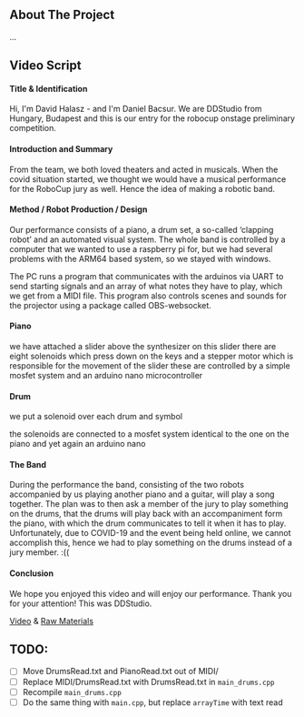 <!-- ABOUT THE PROJECT -->
## About The Project
...

## Video Script
#### Title & Identification
<!-- Team Name --> Hi, I'm David Halasz - and I'm Daniel Bacsur.
<!-- Country & Sub-league --> We are DDStudio from Hungary, Budapest and this is our entry for the robocup onstage preliminary competition.

#### Introduction and Summary
From the team, we both loved theaters and acted in musicals. When the covid situation started, we thought we would have a musical performance for the RoboCup jury as well. Hence the idea of making a robotic band.

#### Method / Robot Production / Design
<!-- A description of the choices made during the robots’ production, including the rationale underlying those choices.
Production includes the design, construction, programming, component selection, and overall process. Teams should indicate the programming language, sensors used, time and cost of development. -->
Our performance consists of a piano, a drum set, a so-called ‘clapping robot’ and an automated visual system.
The whole band is controlled by a computer that we wanted to use a raspberry pi for, but we had several problems with the ARM64 based system, so we stayed with windows.

The PC runs a program that communicates with the arduinos via UART to send starting signals and an array of what notes they have to play, which we get from a MIDI file. This program also controls scenes and sounds for the projector using a package called OBS-websocket.

#### Piano
we have attached a slider above the synthesizer on this slider there are eight solenoids which press down on the keys and a stepper motor which is responsible for the movement of the slider these are controlled by a simple mosfet system and an arduino nano microcontroller

#### Drum
we put a solenoid over each drum and symbol

the solenoids are connected to a mosfet system identical to the one on the piano and yet again an arduino nano

#### The Band
During the performance the band, consisting of the two robots accompanied by us playing another piano and a guitar, will play a song together. The plan was to then ask a member of the jury to play something on the drums, that the drums will play back with an accompaniment form the piano, with which the drum communicates to tell it when it has to play. Unfortunately, due to COVID-19 and the event being held online, we cannot accomplish this, hence we had to play something on the drums instead of a jury member. :((

#### Conclusion
We hope you enjoyed this video and will enjoy our performance. Thank you for your attention! This was DDStudio.

[Video](https://github.com/) &
[Raw Materials](https://github.com/)


## TODO:
- [ ] Move DrumsRead.txt and PianoRead.txt out of MIDI/
- [ ] Replace MIDI/DrumsRead.txt with DrumsRead.txt in `main_drums.cpp`
- [ ] Recompile `main_drums.cpp`
- [ ] Do the same thing with `main.cpp`, but replace `arrayTime` with text read
